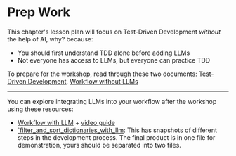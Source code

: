 # Prep Work

This chapter's lesson plan will focus on Test-Driven Development _without_ the help of AI, why?  because:

- You should first understand TDD alone before adding LLMs
- Not everyone has access to LLMs, but everyone can practice TDD

To prepare for the workshop, read through these two documents: [Test-Driven Development](./test_driven_development.md), [Workflow without LLMs](./workflow_without_llm.md)

---

You can explore integrating LLMs into your workflow after the workshop using these resources:

- [Workflow with LLM](./workflow_with_llm.md) + [video guide](https://mit-emerging-talent.github.io/ET6-Programming-With-Python/5_tdd_with_llms/workflow_example.mp4)
- [`filter_and_sort_dictionaries_with_llm](./examples/filter_and_sort_dictionaries_with_llm/): This has snapshots of different steps in the development process. The final product is in one file for demonstration, yours should be separated into two files.
